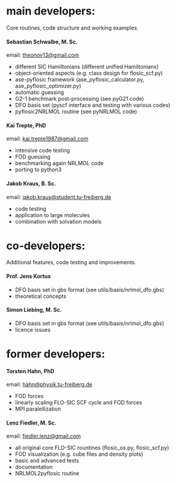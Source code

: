 # main developers: 

Core routines, code structure and working examples.   

#### Sebastian Schwalbe, M. Sc.  
email: theonov13@gmail.com 
- different SIC Hamiltonians (different unified Hamiltonians)   
- object-oriented aspects (e.g. class design for flosic_scf.py)   
- ase-pyflosic framework (ase_pyflosic_calculator.py, ase_pyflosic_optimizer.py)   
- automatic guessing  
- G2-1 benchmark post-processing (see pyG21 code)    
- DFO basis set (pyscf interface and testing with various codes)    
- pyflosic2NRLMOL routine (see pyNRLMOL code)   

#### Kai Trepte, PhD  
email: kai.trepte1987@gmail.com
- intensive code testing  
- FOD guessing   
- benchmarking again NRLMOL code   
- porting to python3   

#### Jakob Kraus, B. Sc.
email: jakob.kraus@student.tu-freiberg.de
- code testing
- application to large molecules
- combination with solvation models


# co-developers: 

Additional features, code testing and improvements.  

#### Prof. Jens Kortus    
- DFO basis set in gbs format (see utils/basis/nrlmol_dfo.gbs)  
- theoretical concepts   

#### Simon Liebing, M. Sc.    
- DFO basis set in gbs format (see utils/basis/nrlmol_dfo.gbs)  
- licence issues  


# former developers:

#### Torsten Hahn, PhD     
email: hahn@physik.tu-freiberg.de     
- FOD forces   
- linearly scaling FLO-SIC SCF cycle and FOD forces   
- MPI paralellization   

#### Lenz Fiedler,  M. Sc.  
email: fiedler.lenz@gmail.com  
- all original core FLO-SIC rountines (flosic_os.py, flosic_scf.py)   
- FOD visualization (e.g. cube files and density plots)  
- basic and advanced tests   
- documentation  
- NRLMOL2pyflosic routine    
